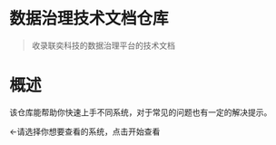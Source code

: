 # 数据治理技术文档仓库

> 收录联奕科技的数据治理平台的技术文档

# 概述

该仓库能帮助你快速上手不同系统，对于常见的问题也有一定的解决提示。

←请选择你想要查看的系统，点击开始查看



